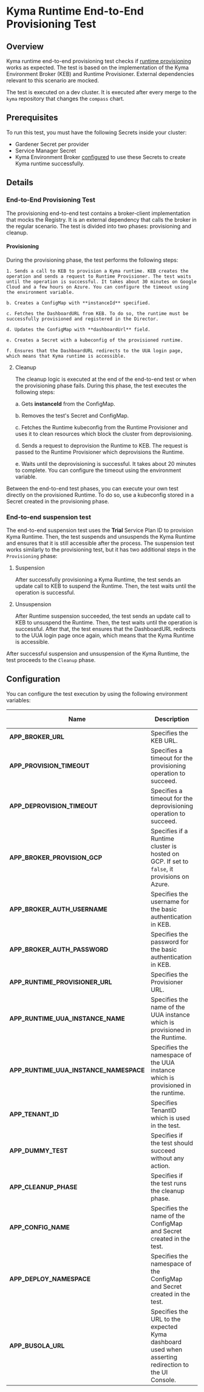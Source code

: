 # Kyma Runtime End-to-End Provisioning Test

## Overview

Kyma runtime end-to-end provisioning test checks if [runtime provisioning](https://github.com/kyma-project/kyma-environment-broker/blob/main/docs/user/01-10-architecture.md) works as expected. The test is based on the implementation of the Kyma Environment Broker (KEB) and Runtime Provisioner. External dependencies relevant to this scenario are mocked.

The test is executed on a dev cluster. It is executed after every merge to the `kyma` repository that changes the `compass` chart.

## Prerequisites

To run this test, you must have the following Secrets inside your cluster:
- Gardener Secret per provider
- Service Manager Secret
- Kyma Environment Broker [configured](https://github.com/kyma-project/kyma-environment-broker/tree/main#configuration) to use these Secrets to create Kyma runtime successfully.

## Details

### End-to-End Provisioning Test
The provisioning end-to-end test contains a broker-client implementation that mocks the Registry. It is an external dependency that calls the broker in the regular scenario. The test is divided into two phases: provisioning and cleanup.

#### Provisioning

During the provisioning phase, the test performs the following steps:

    1. Sends a call to KEB to provision a Kyma runtime. KEB creates the operation and sends a request to Runtime Provisioner. The test waits until the operation is successful. It takes about 30 minutes on Google Cloud and a few hours on Azure. You can configure the timeout using the environment variable.

    b. Creates a ConfigMap with **instanceId** specified.

    c. Fetches the DashboardURL from KEB. To do so, the runtime must be successfully provisioned and registered in the Director.

    d. Updates the ConfigMap with **dashboardUrl** field.

    e. Creates a Secret with a kubeconfig of the provisioned runtime.

    f. Ensures that the DashboardURL redirects to the UUA login page, which means that Kyma runtime is accessible.

2. Cleanup

    The cleanup logic is executed at the end of the end-to-end test or when the provisioning phase fails. During this phase, the test executes the following steps:

    a. Gets **instanceId** from the ConfigMap.

    b. Removes the test's Secret and ConfigMap.

    c. Fetches the Runtime kubeconfig from the Runtime Provisioner and uses it to clean resources which block the cluster from deprovisioning.

    d. Sends a request to deprovision the Runtime to KEB. The request is passed to the Runtime Provisioner which deprovisions the Runtime.

    e. Waits until the deprovisioning is successful. It takes about 20 minutes to complete. You can configure the timeout using the environment variable.

Between the end-to-end test phases, you can execute your own test directly on the provisioned Runtime. To do so, use a kubeconfig stored in a Secret created in the provisioning phase.

### End-to-end suspension test

The end-to-end suspension test uses the **Trial** Service Plan ID to provision Kyma Runtime. Then, the test suspends and unsuspends the Kyma Runtime and ensures that it is still accessible after the process. The suspension test works similarly to the provisioning test, but it has two additional steps in the `Provisioning` phase:

1. Suspension

    After successfully provisioning a Kyma Runtime, the test sends an update call to KEB to suspend the Runtime. Then, the test waits until the operation is successful.


1. Unsuspension

   After Runtime suspension succeeded, the test sends an update call to KEB to unsuspend the Runtime. Then, the test waits until the operation is successful. After that, the test ensures that the DashboardURL redirects to the UUA login page once again, which means that the Kyma Runtime is accessible.

After successful suspension and unsuspension of the Kyma Runtime, the test proceeds to the `Cleanup` phase.

## Configuration

You can configure the test execution by using the following environment variables:

| Name | Description | Default value |
|-----|---------|:--------:|
| **APP_BROKER_URL** | Specifies the KEB URL. | None |
| **APP_PROVISION_TIMEOUT** | Specifies a timeout for the provisioning operation to succeed. | `3h` |
| **APP_DEPROVISION_TIMEOUT** | Specifies a timeout for the deprovisioning operation to succeed. | `1h` |
| **APP_BROKER_PROVISION_GCP** | Specifies if a Runtime cluster is hosted on GCP. If set to `false`, it provisions on Azure. | `true` |
| **APP_BROKER_AUTH_USERNAME** | Specifies the username for the basic authentication in KEB. | `broker` |
| **APP_BROKER_AUTH_PASSWORD** | Specifies the password for the basic authentication in KEB. | None |
| **APP_RUNTIME_PROVISIONER_URL** | Specifies the Provisioner URL. | None |
| **APP_RUNTIME_UUA_INSTANCE_NAME** | Specifies the name of the UUA instance which is provisioned in the Runtime. | `uua-issuer` |
| **APP_RUNTIME_UUA_INSTANCE_NAMESPACE** | Specifies the namespace of the UUA instance which is provisioned in the runtime. | `kyma-system` |
| **APP_TENANT_ID** | Specifies TenantID which is used in the test. | None |
| **APP_DUMMY_TEST** | Specifies if the test should succeed without any action. | `false` |
| **APP_CLEANUP_PHASE** | Specifies if the test runs the cleanup phase. | `false` |
| **APP_CONFIG_NAME** | Specifies the name of the ConfigMap and Secret created in the test. | `e2e-runtime-config` |
| **APP_DEPLOY_NAMESPACE** | Specifies the namespace of the ConfigMap and Secret created in the test. | `kcp-system` |
| **APP_BUSOLA_URL** | Specifies the URL to the expected Kyma dashboard used when asserting redirection to the UI Console.  | `kcp-system` |
